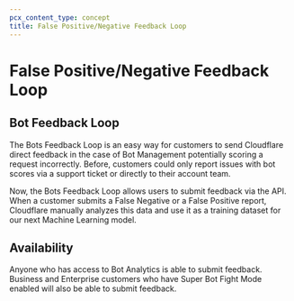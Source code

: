 ```yaml
---
pcx_content_type: concept
title: False Positive/Negative Feedback Loop
---
```


# False Positive/Negative Feedback Loop

## Bot Feedback Loop

The Bots Feedback Loop is an easy way for customers to send Cloudflare direct feedback in the case of Bot Management potentially scoring a request incorrectly. Before, customers could only report issues with bot scores via a support ticket or directly to their account team. 

Now, the Bots Feedback Loop allows users to submit feedback via the API. When a customer submits a False Negative or a False Positive report, Cloudflare manually analyzes this data and use it as a training dataset for our next Machine Learning model.

## Availability

Anyone who has access to Bot Analytics is able to submit feedback. Business and Enterprise customers who have Super Bot Fight Mode enabled will also be able to submit feedback. 

